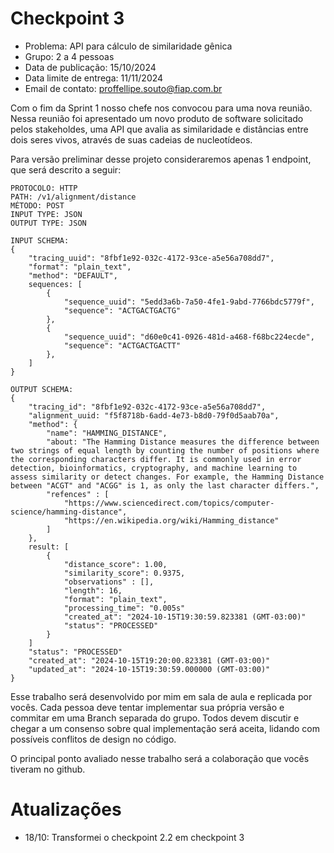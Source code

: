 # Checkpoint 3

- Problema: API para cálculo de similaridade gênica
- Grupo: 2 a 4 pessoas
- Data de publicação: 15/10/2024
- Data limite de entrega: 11/11/2024
- Email de contato: proffellipe.souto@fiap.com.br

Com o fim da Sprint 1 nosso chefe nos convocou para uma nova reunião. Nessa reunião foi apresentado um novo produto de software solicitado pelos stakeholdes, uma API que avalia as similaridade e distâncias entre dois seres vivos, através de suas cadeias de nucleotídeos.

Para versão preliminar desse projeto consideraremos apenas 1 endpoint, que será descrito a seguir: 

```
PROTOCOLO: HTTP
PATH: /v1/alignment/distance
MÉTODO: POST
INPUT TYPE: JSON
OUTPUT TYPE: JSON

INPUT SCHEMA:
{
    "tracing_uuid": "8fbf1e92-032c-4172-93ce-a5e56a708dd7",
    "format": "plain_text",
    "method": "DEFAULT",
    sequences: [
        {
            "sequence_uuid": "5edd3a6b-7a50-4fe1-9abd-7766bdc5779f",
            "sequence": "ACTGACTGACTG"
        },
        {
            "sequence_uuid": "d60e0c41-0926-481d-a468-f68bc224ecde",
            "sequence": "ACTGACTGACTT"
        },
    ]
}

OUTPUT SCHEMA:
{
    "tracing_id": "8fbf1e92-032c-4172-93ce-a5e56a708dd7",
    "alignment_uuid: "f5f8718b-6add-4e73-b8d0-79f0d5aab70a",
    "method": {
        "name": "HAMMING_DISTANCE",
        "about: "The Hamming Distance measures the difference between two strings of equal length by counting the number of positions where the corresponding characters differ. It is commonly used in error detection, bioinformatics, cryptography, and machine learning to assess similarity or detect changes. For example, the Hamming Distance between "ACGT" and "ACGG" is 1, as only the last character differs.",
        "refences" : [
            "https://www.sciencedirect.com/topics/computer-science/hamming-distance",
            "https://en.wikipedia.org/wiki/Hamming_distance"
        ]
    },
    result: [
        {
            "distance_score": 1.00,
            "similarity_score": 0.9375,
            "observations" : [],
            "length": 16,
            "format": "plain_text",
            "processing_time": "0.005s"
            "created_at": "2024-10-15T19:30:59.823381 (GMT-03:00)"
            "status": "PROCESSED"
        }
    ]
    "status": "PROCESSED"
    "created_at": "2024-10-15T19:20:00.823381 (GMT-03:00)"
    "updated_at": "2024-10-15T19:30:59.000000 (GMT-03:00)"
}
```

Esse trabalho será desenvolvido por mim em sala de aula e replicada por vocês. Cada pessoa deve tentar implementar sua própria versão e commitar em uma Branch separada do grupo. Todos devem discutir e chegar a um consenso sobre qual implementação será aceita, lidando com possíveis conflitos de design no código.

O principal ponto avaliado nesse trabalho será a colaboração que vocês tiveram no github.

# Atualizações

- 18/10: Transformei o checkpoint 2.2 em checkpoint 3